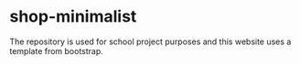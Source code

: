 # shop-minimalist
The repository is used for school project purposes and this website uses a template from bootstrap.